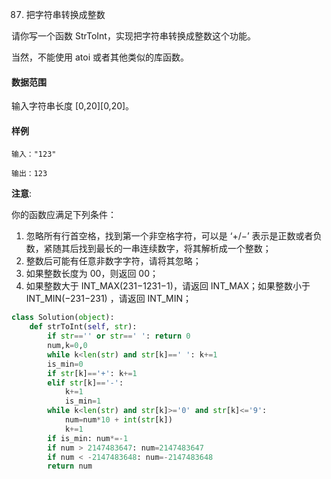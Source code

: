 87. 把字符串转换成整数


请你写一个函数 StrToInt，实现把字符串转换成整数这个功能。

当然，不能使用 atoi 或者其他类似的库函数。

#### 数据范围

输入字符串长度 [0,20][0,20]。

#### 样例

```
输入："123"

输出：123
```

**注意**:

你的函数应满足下列条件：

1.  忽略所有行首空格，找到第一个非空格字符，可以是 ‘+/−’ 表示是正数或者负数，紧随其后找到最长的一串连续数字，将其解析成一个整数；
1.  整数后可能有任意非数字字符，请将其忽略；
1.  如果整数长度为 00，则返回 00；
1.  如果整数大于 INT_MAX(231−1231−1)，请返回 INT_MAX；如果整数小于INT_MIN(−231−231) ，请返回 INT_MIN；



```py
class Solution(object):
    def strToInt(self, str):
        if str=='' or str==' ': return 0
        num,k=0,0
        while k<len(str) and str[k]==' ': k+=1
        is_min=0
        if str[k]=='+': k+=1
        elif str[k]=='-': 
            k+=1
            is_min=1
        while k<len(str) and str[k]>='0' and str[k]<='9':
            num=num*10 + int(str[k])
            k+=1
        if is_min: num*=-1
        if num > 2147483647: num=2147483647
        if num < -2147483648: num=-2147483648
        return num
        